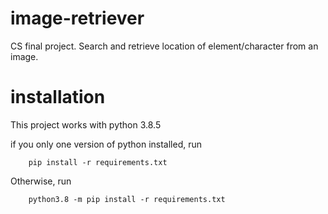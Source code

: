 # image-retriever

CS final project. Search and retrieve location of element/character from an
image.

# installation

This project works with python 3.8.5

if you only one version of python installed, run
```
    pip install -r requirements.txt
```

Otherwise, run

```
    python3.8 -m pip install -r requirements.txt
```